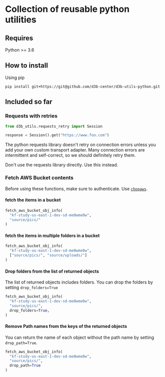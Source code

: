 # Collection of reusable python utilities

## Requires

Python >= 3.6

## How to install

Using pip

`pip install git+https://git@github.com/d3b-center/d3b-utils-python.git`

## Included so far

### Requests with retries

```Python
from d3b_utils.requests_retry import Session

response = Session().get("https://www.foo.com")
```

The python requests library doesn't retry on connection errors unless you add
your own custom transport adapter. Many connection errors are intermittent and
self-correct, so we should definitely retry them.

Don't use the requests library directly. Use this instead.

### Fetch AWS Bucket contents

Before using these functions, make sure to authenticate. Use [`chopaws`](https://github.research.chop.edu/devops/aws-auth-cli).

#### fetch the items in a bucket

```python
fetch_aws_bucket_obj_info(
  "kf-study-us-east-1-dev-sd-me0wme0w",
  "source/pics/"
)
```

#### fetch the items in multiple folders in a bucket

```python
fetch_aws_bucket_obj_info(
  "kf-study-us-east-1-dev-sd-me0wme0w",
  ["source/pics/", "source/uploads/"]
)
```

#### Drop folders from the list of returned objects

The list of returned objects includes folders. You can drop the folders by setting `drop_folders=True`

```python
fetch_aws_bucket_obj_info(
  "kf-study-us-east-1-dev-sd-me0wme0w",
  "source/pics/",
  drop_folders=True,
)
```

#### Remove Path names from the keys of the returned objects

You can return the name of each object without the path name by setting `drop_path=True`. 

```python
fetch_aws_bucket_obj_info(
  "kf-study-us-east-1-dev-sd-me0wme0w",
  "source/pics/",
  drop_path=True
)
```
